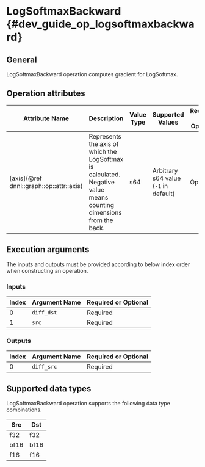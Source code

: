 LogSoftmaxBackward {#dev_guide_op_logsoftmaxbackward}
=====================================================

## General

LogSoftmaxBackward operation computes gradient for LogSoftmax.

## Operation attributes

Attribute Name | Description | Value Type | Supported Values | Required or Optional
-- | -- | -- | -- | --
[axis](@ref dnnl::graph::op::attr::axis) | Represents the axis of which the LogSoftmax is calculated. Negative value means counting dimensions from the back. | s64 | Arbitrary s64 value (`-1` in default) | Optional

## Execution arguments

The inputs and outputs must be provided according to below index order when
constructing an operation.

### Inputs

Index | Argument Name | Required or Optional
-- | -- | --
0 | `diff_dst` | Required
1 | `src` | Required

### Outputs

Index | Argument Name | Required or Optional
-- | -- | --
0 | `diff_src` | Required

## Supported data types

LogSoftmaxBackward operation supports the following data type combinations.

Src | Dst
-- | --
f32 | f32
bf16 | bf16
f16 | f16
